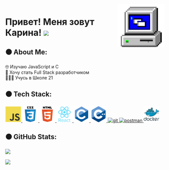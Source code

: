 <img align='right' src='https://github.com/TheDudeThatCode/TheDudeThatCode/blob/master/Assets/PC.gif' width='150'>

# Привет! Меня зовут Карина! <img src="https://media.giphy.com/media/hvRJCLFzcasrR4ia7z/giphy.gif" width='5%'>

## ⚫️ About Me:
🤓 Изучаю JavaScript и С<br>💭 Хочу стать Full Stack разработчиком<br>👩🏻‍💻 Учусь в Школе 21

## ⚫️ Tech Stack:
<p align="left">
  <a href="https://developer.mozilla.org/en-US/docs/Web/JavaScript" target="_blank"> <img src="https://raw.githubusercontent.com/devicons/devicon/master/icons/javascript/javascript-original.svg" alt="javascript" width="50" height="50"/> </a>
  <a href="https://www.w3schools.com/css/" target="_blank"> <img src="https://raw.githubusercontent.com/devicons/devicon/master/icons/css3/css3-original-wordmark.svg" alt="css3" width="50" height="50"/> </a>
    <a href="https://www.w3.org/html/" target="_blank"> <img src="https://raw.githubusercontent.com/devicons/devicon/master/icons/html5/html5-original-wordmark.svg" alt="html5" width="50" height="50"/> </a>
    <a href="https://reactjs.org/" target="_blank"> <img src="https://raw.githubusercontent.com/devicons/devicon/master/icons/react/react-original-wordmark.svg" alt="react" width="50" height="50"/> </a>
  <a href="https://www.cprogramming.com/" target="_blank"> <img src="https://raw.githubusercontent.com/devicons/devicon/master/icons/c/c-original.svg" alt="c" width="50" height="50"/> </a>
  <a href="https://www.w3schools.com/cpp/" target="_blank"> <img src="https://raw.githubusercontent.com/devicons/devicon/master/icons/cplusplus/cplusplus-original.svg" alt="cplusplus" width="50" height="50"/> </a>
  <a href="https://git-scm.com/" target="_blank"> <img src="https://www.vectorlogo.zone/logos/git-scm/git-scm-icon.svg" alt="git" width="50" height="50"/> </a>
  <a href="https://postman.com" target="_blank"> <img src="https://www.vectorlogo.zone/logos/getpostman/getpostman-icon.svg" alt="postman" width="50" height="50"/> </a>
  <a href="https://www.docker.com/" target="_blank"> <img src="https://raw.githubusercontent.com/devicons/devicon/master/icons/docker/docker-original-wordmark.svg" alt="docker" width="50" height="50"/> </a>
</p>

## ⚫️ GitHub Stats:
![](https://github-readme-stats.vercel.app/api/top-langs/?username=iamcarinn&theme=graywhite&hide_border=true&include_all_commits=false&count_private=false&layout=compact)


<img src='https://github.com/TheDudeThatCode/TheDudeThatCode/blob/master/Assets/dino.gif'>
